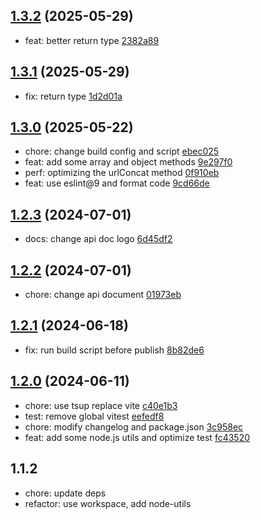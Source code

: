 ## [1.3.2](https://github.com/tomjs/utils/compare/utils%401.3.1...utils%401.3.2) (2025-05-29)

- feat: better return type  [2382a89](https://github.com/tomjs/utils/commit/2382a89)

## [1.3.1](https://github.com/tomjs/utils/compare/utils%401.3.0...utils%401.3.1) (2025-05-29)

- fix: return type  [1d2d01a](https://github.com/tomjs/utils/commit/1d2d01a)

## [1.3.0](https://github.com/tomjs/utils/compare/utils%401.2.3...utils%401.3.0) (2025-05-22)

- chore: change build config and script  [ebec025](https://github.com/tomjs/utils/commit/ebec025)
- feat: add some array and object methods  [9e297f0](https://github.com/tomjs/utils/commit/9e297f0)
- perf: optimizing the urlConcat method  [0f910eb](https://github.com/tomjs/utils/commit/0f910eb)
- feat: use eslint@9 and format code  [9cd66de](https://github.com/tomjs/utils/commit/9cd66de)

## [1.2.3](https://github.com/tomjs/utils/compare/utils%401.2.2...utils%401.2.3) (2024-07-01)

- docs: change api doc logo [6d45df2](https://github.com/tomjs/utils/commit/6d45df2)

## [1.2.2](https://github.com/tomjs/utils/compare/utils%401.2.1...utils%401.2.2) (2024-07-01)

- chore: change api document [01973eb](https://github.com/tomjs/utils/commit/01973eb)

## [1.2.1](https://github.com/tomjs/utils/compare/utils%401.2.0...utils%401.2.1) (2024-06-18)

- fix: run build script before publish [8b82de6](https://github.com/tomjs/utils/commit/8b82de6)

## [1.2.0](https://github.com/tomjs/utils/compare/%40tomjs%2Futils%401.1.2...utils%401.2.0) (2024-06-11)

- chore: use tsup replace vite [c40e1b3](https://github.com/tomjs/utils/commit/c40e1b3)
- test: remove global vitest [eefedf8](https://github.com/tomjs/utils/commit/eefedf8)
- chore: modify changelog and package.json [3c958ec](https://github.com/tomjs/utils/commit/3c958ec)
- feat: add some node.js utils and optimize test [fc43520](https://github.com/tomjs/utils/commit/fc43520)

## 1.1.2

- chore: update deps
- refactor: use workspace, add node-utils
